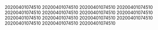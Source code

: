 20200401074510
20200401074510
20200401074510
20200401074510
20200401074510
20200401074510
20200401074510
20200401074510
20200401074510
20200401074510
20200401074510
20200401074510
20200401074510
20200401074510
20200401074510
